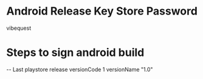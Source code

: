 # Android Release Key Store Password

vibequest

# Steps to sign android build

-- Last playstore release
versionCode 1
versionName "1.0"

